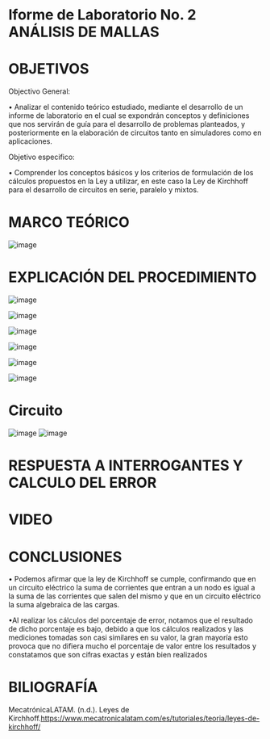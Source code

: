 # Iforme de Laboratorio No. 2 ANÁLISIS DE MALLAS
# OBJETIVOS
Objectivo General:

•	Analizar el contenido teórico estudiado, mediante el desarrollo de un informe de laboratorio en el cual se expondrán conceptos y definiciones que nos servirán de guía para el desarrollo de problemas planteados, y posteriormente en la elaboración de circuitos tanto en simuladores como en aplicaciones.

Objetivo especifico: 

•	Comprender los conceptos básicos y los criterios de formulación de los cálculos propuestos en la Ley a utilizar, en este caso la Ley de Kirchhoff para el desarrollo de circuitos en serie, paralelo y mixtos.

# MARCO TEÓRICO

![image](https://user-images.githubusercontent.com/84587118/121990508-844c9580-cd63-11eb-955b-af1d165e0ef5.png)



# EXPLICACIÓN DEL PROCEDIMIENTO
![image](https://user-images.githubusercontent.com/84412132/121987817-d9d27380-cd5e-11eb-8e30-097ba04c11d7.png)

![image](https://user-images.githubusercontent.com/84412132/121987852-e656cc00-cd5e-11eb-8249-667fd8c30a9a.png)

![image](https://user-images.githubusercontent.com/84412132/121988863-b7415a00-cd60-11eb-9fe4-13ff90e22b1f.png)

![image](https://user-images.githubusercontent.com/84412132/121989348-9b8a8380-cd61-11eb-9c6b-d58685b76879.png)

![image](https://user-images.githubusercontent.com/84412132/121989511-e2787900-cd61-11eb-89d3-c5f3487b28a0.png)


![image](https://user-images.githubusercontent.com/84412132/121989381-a6ddaf00-cd61-11eb-980d-311f35e52619.png)


# Circuito
![image](https://user-images.githubusercontent.com/84412132/121987583-616bb280-cd5e-11eb-8101-0446687d73ff.png)
![image](https://user-images.githubusercontent.com/84412132/121987614-721c2880-cd5e-11eb-8e7e-9b62bf0cf99a.png)




# RESPUESTA A INTERROGANTES Y CALCULO DEL ERROR



# VIDEO


# CONCLUSIONES

•	Podemos afirmar que la ley de Kirchhoff se cumple, confirmando que en un circuito eléctrico la suma de corrientes que entran a un nodo es igual a la suma de las corrientes que salen del mismo y que en un circuito eléctrico la suma algebraica de las cargas.

•Al realizar los cálculos del porcentaje de error, notamos que el resultado de dicho porcentaje es  bajo, debido a que los cálculos realizados y las mediciones tomadas son casi similares en su valor, la gran mayoría esto provoca que no difiera mucho el porcentaje de valor entre los resultados y constatamos que son cifras exactas y están bien realizados  

# BILIOGRAFÍA

MecatrónicaLATAM. (n.d.). Leyes de Kirchhoff.https://www.mecatronicalatam.com/es/tutoriales/teoria/leyes-de-kirchhoff/


